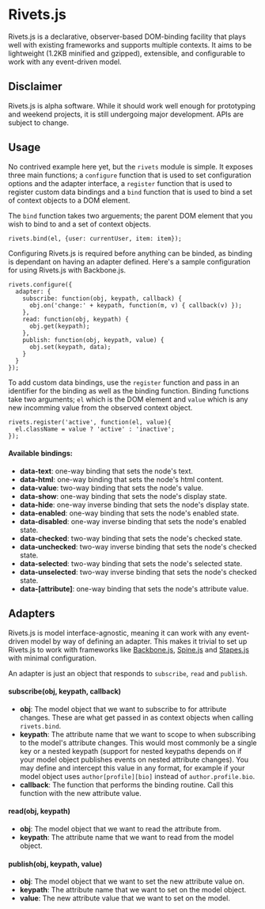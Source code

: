 # Rivets.js

Rivets.js is a declarative, observer-based DOM-binding facility that plays well with existing frameworks and supports multiple contexts. It aims to be lightweight (1.2KB minified and gzipped), extensible, and configurable to work with any event-driven model.

## Disclaimer

Rivets.js is alpha software. While it should work well enough for prototyping and weekend projects, it is still undergoing major development. APIs are subject to change.

## Usage

No contrived example here yet, but the `rivets` module is simple. It exposes three main functions; a `configure` function that is used to set configuration options and the adapter interface, a `register` function that is used to register custom data bindings and a `bind` function that is used to bind a set of context objects to a DOM element.

The `bind` function takes two arguements; the parent DOM element that you wish to bind to and a set of context objects.

    rivets.bind(el, {user: currentUser, item: item});

Configuring Rivets.js is required before anything can be binded, as binding is dependant on having an adapter defined. Here's a sample configuration for using Rivets.js with Backbone.js.

    rivets.configure({
      adapter: {
        subscribe: function(obj, keypath, callback) {
          obj.on('change:' + keypath, function(m, v) { callback(v) });
        },
        read: function(obj, keypath) {
          obj.get(keypath);
        },
        publish: function(obj, keypath, value) {
          obj.set(keypath, data);
        }
      }
    });

To add custom data bindings, use the `register` function and pass in an identifier for the binding as well as the binding function. Binding functions take two arguments; `el` which is the DOM element and `value` which is any new incomming value from the observed context object.

    rivets.register('active', function(el, value){
      el.className = value ? 'active' : 'inactive';
    });

#### Available bindings:

- **data-text**: one-way binding that sets the node's text.
- **data-html**: one-way binding that sets the node's html content.
- **data-value**: two-way binding that sets the node's value.
- **data-show**: one-way binding that sets the node's display state.
- **data-hide**: one-way inverse binding that sets the node's display state.
- **data-enabled**: one-way binding that sets the node's enabled state.
- **data-disabled**: one-way inverse binding that sets the node's enabled state.
- **data-checked**: two-way binding that sets the node's checked state.
- **data-unchecked**: two-way inverse binding that sets the node's checked state.
- **data-selected**: two-way binding that sets the node's selected state.
- **data-unselected**: two-way inverse binding that sets the node's checked state.
- **data-[attribute]**: one-way binding that sets the node's attribute value.

## Adapters

Rivets.js is model interface-agnostic, meaning it can work with any event-driven model by way of defining an adapter. This makes it trivial to set up Rivets.js to work with frameworks like [Backbone.js](http://documentcloud.github.com/backbone/), [Spine.js](http://spinejs.com/) and [Stapes.js](http://hay.github.com/stapes/) with minimal configuration.

An adapter is just an object that responds to `subscribe`, `read` and `publish`.

#### subscribe(obj, keypath, callback)

- **obj**: The model object that we want to subscribe to for attribute changes. These are what get passed in as context objects when calling `rivets.bind`.
- **keypath**: The attribute name that we want to scope to when subscribing to the model's attribute changes. This would most commonly be a single key or a nested keypath (support for nested keypaths depends on if your model object publishes events on nested attribute changes). You may define and intercept this value in any format, for example if your model object uses `author[profile][bio]` instead of `author.profile.bio`.
- **callback**: The function that performs the binding routine. Call this function with the new attribute value.

#### read(obj, keypath)

- **obj**: The model object that we want to read the attribute from.
- **keypath**: The attribute name that we want to read from the model object.

#### publish(obj, keypath, value)

- **obj**: The model object that we want to set the new attribute value on.
- **keypath**: The attribute name that we want to set on the model object.
- **value**: The new attribute value that we want to set on the model.